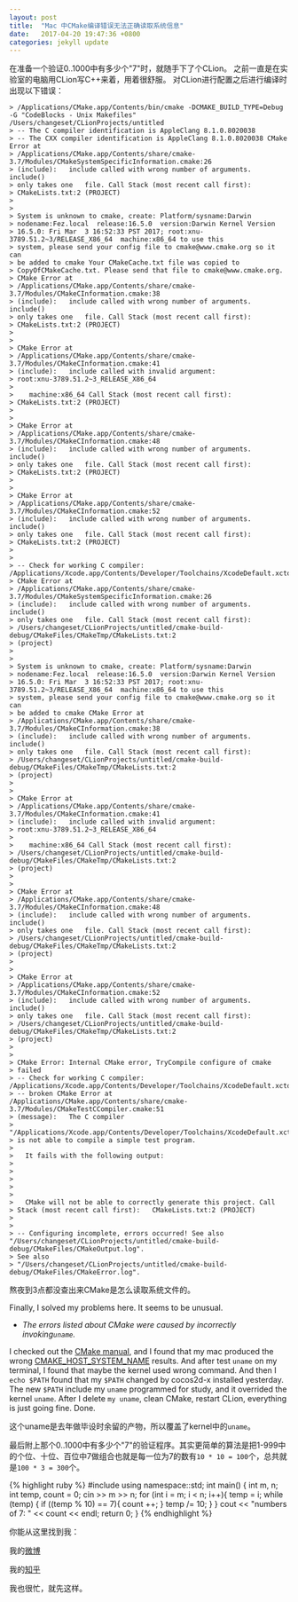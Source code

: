 ```yaml
---
layout: post
title:  "Mac 中CMake编译错误无法正确读取系统信息"
date:   2017-04-20 19:47:36 +0800
categories: jekyll update
---
```

在准备一个验证0..1000中有多少个"7"时，就随手下了个CLion。
之前一直是在实验室的电脑用CLion写C++来着，用着很舒服。
对CLion进行配置之后进行编译时出现以下错误：


    > /Applications/CMake.app/Contents/bin/cmake -DCMAKE_BUILD_TYPE=Debug -G "CodeBlocks - Unix Makefiles" /Users/changeset/CLionProjects/untitled
    > -- The C compiler identification is AppleClang 8.1.0.8020038
    > -- The CXX compiler identification is AppleClang 8.1.0.8020038 CMake Error at
    > /Applications/CMake.app/Contents/share/cmake-3.7/Modules/CMakeSystemSpecificInformation.cmake:26
    > (include):   include called with wrong number of arguments.  include()
    > only takes one   file. Call Stack (most recent call first):  
    > CMakeLists.txt:2 (PROJECT)
    > 
    > 
    > System is unknown to cmake, create: Platform/sysname:Darwin 
    > nodename:Fez.local  release:16.5.0  version:Darwin Kernel Version
    > 16.5.0: Fri Mar  3 16:52:33 PST 2017; root:xnu-3789.51.2~3/RELEASE_X86_64  machine:x86_64 to use this
    > system, please send your config file to cmake@www.cmake.org so it can
    > be added to cmake Your CMakeCache.txt file was copied to
    > CopyOfCMakeCache.txt. Please send that file to cmake@www.cmake.org.
    > CMake Error at
    > /Applications/CMake.app/Contents/share/cmake-3.7/Modules/CMakeCInformation.cmake:38
    > (include):   include called with wrong number of arguments.  include()
    > only takes one   file. Call Stack (most recent call first):  
    > CMakeLists.txt:2 (PROJECT)
    > 
    > 
    > CMake Error at
    > /Applications/CMake.app/Contents/share/cmake-3.7/Modules/CMakeCInformation.cmake:41
    > (include):   include called with invalid argument:
    > root:xnu-3789.51.2~3_RELEASE_X86_64
    > 
    >    machine:x86_64 Call Stack (most recent call first):  
    > CMakeLists.txt:2 (PROJECT)
    > 
    > 
    > CMake Error at
    > /Applications/CMake.app/Contents/share/cmake-3.7/Modules/CMakeCInformation.cmake:48
    > (include):   include called with wrong number of arguments.  include()
    > only takes one   file. Call Stack (most recent call first):  
    > CMakeLists.txt:2 (PROJECT)
    > 
    > 
    > CMake Error at
    > /Applications/CMake.app/Contents/share/cmake-3.7/Modules/CMakeCInformation.cmake:52
    > (include):   include called with wrong number of arguments.  include()
    > only takes one   file. Call Stack (most recent call first):  
    > CMakeLists.txt:2 (PROJECT)
    > 
    > 
    > -- Check for working C compiler: /Applications/Xcode.app/Contents/Developer/Toolchains/XcodeDefault.xctoolchain/usr/bin/cc
    > CMake Error at
    > /Applications/CMake.app/Contents/share/cmake-3.7/Modules/CMakeSystemSpecificInformation.cmake:26
    > (include):   include called with wrong number of arguments.  include()
    > only takes one   file. Call Stack (most recent call first):  
    > /Users/changeset/CLionProjects/untitled/cmake-build-debug/CMakeFiles/CMakeTmp/CMakeLists.txt:2
    > (project)
    > 
    > 
    > System is unknown to cmake, create: Platform/sysname:Darwin 
    > nodename:Fez.local  release:16.5.0  version:Darwin Kernel Version
    > 16.5.0: Fri Mar  3 16:52:33 PST 2017; root:xnu-3789.51.2~3/RELEASE_X86_64  machine:x86_64 to use this
    > system, please send your config file to cmake@www.cmake.org so it can
    > be added to cmake CMake Error at
    > /Applications/CMake.app/Contents/share/cmake-3.7/Modules/CMakeCInformation.cmake:38
    > (include):   include called with wrong number of arguments.  include()
    > only takes one   file. Call Stack (most recent call first):  
    > /Users/changeset/CLionProjects/untitled/cmake-build-debug/CMakeFiles/CMakeTmp/CMakeLists.txt:2
    > (project)
    > 
    > 
    > CMake Error at
    > /Applications/CMake.app/Contents/share/cmake-3.7/Modules/CMakeCInformation.cmake:41
    > (include):   include called with invalid argument:
    > root:xnu-3789.51.2~3_RELEASE_X86_64
    > 
    >    machine:x86_64 Call Stack (most recent call first):  
    > /Users/changeset/CLionProjects/untitled/cmake-build-debug/CMakeFiles/CMakeTmp/CMakeLists.txt:2
    > (project)
    > 
    > 
    > CMake Error at
    > /Applications/CMake.app/Contents/share/cmake-3.7/Modules/CMakeCInformation.cmake:48
    > (include):   include called with wrong number of arguments.  include()
    > only takes one   file. Call Stack (most recent call first):  
    > /Users/changeset/CLionProjects/untitled/cmake-build-debug/CMakeFiles/CMakeTmp/CMakeLists.txt:2
    > (project)
    > 
    > 
    > CMake Error at
    > /Applications/CMake.app/Contents/share/cmake-3.7/Modules/CMakeCInformation.cmake:52
    > (include):   include called with wrong number of arguments.  include()
    > only takes one   file. Call Stack (most recent call first):  
    > /Users/changeset/CLionProjects/untitled/cmake-build-debug/CMakeFiles/CMakeTmp/CMakeLists.txt:2
    > (project)
    > 
    > 
    > CMake Error: Internal CMake error, TryCompile configure of cmake
    > failed
    > -- Check for working C compiler: /Applications/Xcode.app/Contents/Developer/Toolchains/XcodeDefault.xctoolchain/usr/bin/cc
    > -- broken CMake Error at /Applications/CMake.app/Contents/share/cmake-3.7/Modules/CMakeTestCCompiler.cmake:51
    > (message):   The C compiler  
    > "/Applications/Xcode.app/Contents/Developer/Toolchains/XcodeDefault.xctoolchain/usr/bin/cc"
    > is not able to compile a simple test program.
    > 
    >   It fails with the following output:
    > 
    >    
    > 
    >   
    > 
    >   CMake will not be able to correctly generate this project. Call
    > Stack (most recent call first):   CMakeLists.txt:2 (PROJECT)
    > 
    > 
    > -- Configuring incomplete, errors occurred! See also "/Users/changeset/CLionProjects/untitled/cmake-build-debug/CMakeFiles/CMakeOutput.log".
    > See also
    > "/Users/changeset/CLionProjects/untitled/cmake-build-debug/CMakeFiles/CMakeError.log".


熬夜到3点都没查出来CMake是怎么读取系统文件的。

Finally, I solved my problems here. It seems to be unusual.

  - *The errors listed about CMake were caused by incorrectly invoking`uname`.*

I checked out the [CMake manual][1], and I found that my mac produced the wrong [CMAKE_HOST_SYSTEM_NAME][2] results. And after test `uname` on my terminal, I found that maybe the kernel used wrong command. And then I `echo $PATH` found that my `$PATH` changed by cocos2d-x installed yesterday. The new `$PATH` include my `uname` programmed for study, and it overrided the kernel `uname`. After I delete `my uname`, clean CMake, restart CLion, everything is just going fine. Done. 


这个uname是去年做毕设时余留的产物，所以覆盖了kernel中的`uname`。



  [1]: https://cmake.org/cmake/help/v3.7/index.html
  [2]: https://cmake.org/cmake/help/v3.7/variable/CMAKE_HOST_SYSTEM_NAME.html#variable:CMAKE_HOST_SYSTEM_NAME

最后附上那个0..1000中有多少个"7"的验证程序。其实更简单的算法是把1-999中的个位、十位、百位中7做组合也就是每一位为7的数有`10 * 10 = 100`个，总共就是`100 * 3 = 300`个。

{% highlight ruby %}
#include <iostream>
using namespace::std;
int main() {
    int m, n;
    int temp, count = 0;
    cin >> m >> n;
    for (int i = m; i < n; i++){
        temp = i;
        while (temp) {
            if ((temp % 10) == 7){
                count ++;
            }
            temp /= 10;
        }
    }
    cout << "numbers of 7: " << count << endl;
    return 0;
}
{% endhighlight %}



  你能从这里找到我：

  我的[微博][weibo]

  我的[知乎][zhihu]

  我也很忙，就先这样。

[weibo]: https://www.weibo.com/2679553124
[zhihu]: https://www.zhihu.com/people/liao-xue-long
